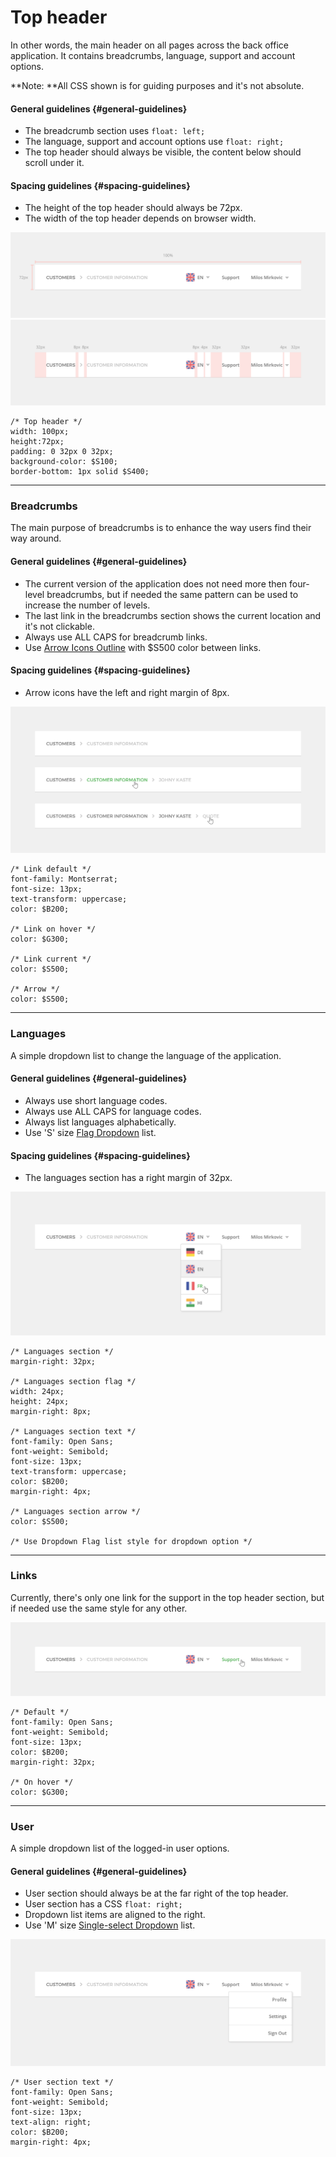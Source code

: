 # Top header

In other words, the main header on all pages across the back office application. It contains breadcrumbs, language, support and account options.

**Note: **All CSS shown is for guiding purposes and it's not absolute.

#### General guidelines {#general-guidelines}

* The breadcrumb section uses `float: left;`
* The language, support and account options use `float: right;`
* The top header should always be visible, the content below should scroll under it.

#### Spacing guidelines {#spacing-guidelines}

* The height of the top header should always be 72px.
* The width of the top header depends on browser width.

![](/assets/organisms/top-header-sizing.png)![](/assets/organisms/top-header-spacing.png)

```
/* Top header */
width: 100px;
height:72px;
padding: 0 32px 0 32px;
background-color: $S100;
border-bottom: 1px solid $S400;
```

---

### Breadcrumbs

The main purpose of breadcrumbs is to enhance the way users find their way around.

#### General guidelines {#general-guidelines}

* The current version of the application does not need more then four-level breadcrumbs, but if needed the same pattern can be used to increase the number of levels.
* The last link in the breadcrumbs section shows the current location and it's not clickable.
* Always use ALL CAPS for breadcrumb links.
* Use [Arrow Icons Outline](//foundations/iconography.html#arrow-icons) with $S500 color between links. 

#### Spacing guidelines {#spacing-guidelines}

* Arrow icons have the left and right margin of 8px.

![](/assets/organisms/top-header-breadcrumbs.png)

```
/* Link default */
font-family: Montserrat;
font-size: 13px;
text-transform: uppercase;
color: $B200;

/* Link on hover */
color: $G300;

/* Link current */
color: $S500;

/* Arrow */
color: $S500;
```

---

### Languages

A simple dropdown list to change the language of the application.

#### General guidelines {#general-guidelines}

* Always use short language codes.
* Always use ALL CAPS for language codes.
* Always list languages alphabetically.
* Use 'S' size [Flag Dropdown](//atoms/dropdowns.html#flag-list) list.

#### Spacing guidelines {#spacing-guidelines}

* The languages section has a right margin of 32px.

![](/assets/organisms/top-header-languages.png)

```
/* Languages section */
margin-right: 32px;

/* Languages section flag */
width: 24px;
height: 24px;
margin-right: 8px;

/* Languages section text */
font-family: Open Sans;
font-weight: Semibold;
font-size: 13px;
text-transform: uppercase;
color: $B200;
margin-right: 4px;

/* Languages section arrow */
color: $S500;

/* Use Dropdown Flag list style for dropdown option */
```

---

### Links

Currently, there's only one link for the support in the top header section, but if needed use the same style for any other.

![](/assets/organisms/top-header-links.png)

```
/* Default */
font-family: Open Sans;
font-weight: Semibold;
font-size: 13px;
color: $B200;
margin-right: 32px;

/* On hover */
color: $G300;
```

---

### User

A simple dropdown list of the logged-in user options.

#### General guidelines {#general-guidelines}

* User section should always be at the far right of the top header.
* User section has a CSS `float: right;`
* Dropdown list items are aligned to the right.
* Use 'M' size [Single-select Dropdown](//atoms/dropdowns.html#single-select) list.

![](/assets/organisms/top-header-user.png)

```
/* User section text */
font-family: Open Sans;
font-weight: Semibold;
font-size: 13px;
text-align: right;
color: $B200;
margin-right: 4px;
```



